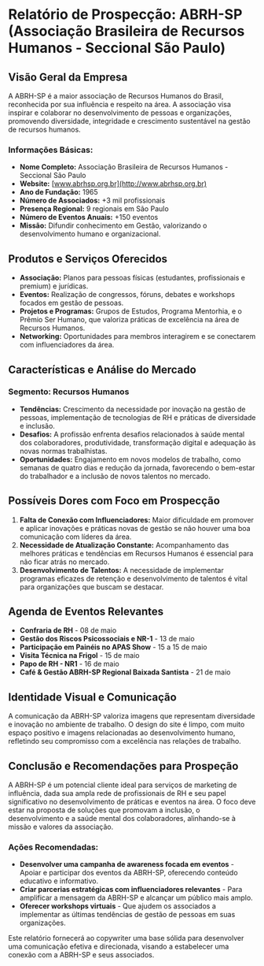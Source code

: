 # Relatório de Prospecção: ABRH-SP (Associação Brasileira de Recursos Humanos - Seccional São Paulo)

## Visão Geral da Empresa
A ABRH-SP é a maior associação de Recursos Humanos do Brasil, reconhecida por sua influência e respeito na área. A associação visa inspirar e colaborar no desenvolvimento de pessoas e organizações, promovendo diversidade, integridade e crescimento sustentável na gestão de recursos humanos.

### Informações Básicas:
- **Nome Completo:** Associação Brasileira de Recursos Humanos - Seccional São Paulo
- **Website:** [www.abrhsp.org.br](http://www.abrhsp.org.br)
- **Ano de Fundação:** 1965
- **Número de Associados:** +3 mil profissionais
- **Presença Regional:** 9 regionais em São Paulo
- **Número de Eventos Anuais:** +150 eventos
- **Missão:** Difundir conhecimento em Gestão, valorizando o desenvolvimento humano e organizacional.

## Produtos e Serviços Oferecidos
- **Associação:** Planos para pessoas físicas (estudantes, profissionais e premium) e jurídicas.
- **Eventos:** Realização de congressos, fóruns, debates e workshops focados em gestão de pessoas.
- **Projetos e Programas:** Grupos de Estudos, Programa Mentorhia, e o Prêmio Ser Humano, que valoriza práticas de excelência na área de Recursos Humanos.
- **Networking:** Oportunidades para membros interagirem e se conectarem com influenciadores da área.

## Características e Análise do Mercado
### Segmento: Recursos Humanos
- **Tendências:** Crescimento da necessidade por inovação na gestão de pessoas, implementação de tecnologias de RH e práticas de diversidade e inclusão.
- **Desafios:** A profissão enfrenta desafios relacionados à saúde mental dos colaboradores, produtividade, transformação digital e adequação às novas normas trabalhistas.
- **Oportunidades:** Engajamento em novos modelos de trabalho, como semanas de quatro dias e redução da jornada, favorecendo o bem-estar do trabalhador e a inclusão de novos talentos no mercado.

## Possíveis Dores com Foco em Prospecção
1. **Falta de Conexão com Influenciadores:** Maior dificuldade em promover e aplicar inovações e práticas novas de gestão se não houver uma boa comunicação com líderes da área.
2. **Necessidade de Atualização Constante:** Acompanhamento das melhores práticas e tendências em Recursos Humanos é essencial para não ficar atrás no mercado.
3. **Desenvolvimento de Talentos:** A necessidade de implementar programas eficazes de retenção e desenvolvimento de talentos é vital para organizações que buscam se destacar.

## Agenda de Eventos Relevantes
- **Confraria de RH** - 08 de maio
- **Gestão dos Riscos Psicossociais e NR-1** - 13 de maio
- **Participação em Painéis no APAS Show** - 15 a 15 de maio
- **Visita Técnica na Frigol** - 15 de maio
- **Papo de RH - NR1** - 16 de maio
- **Café & Gestão ABRH-SP Regional Baixada Santista** - 21 de maio

## Identidade Visual e Comunicação
A comunicação da ABRH-SP valoriza imagens que representam diversidade e inovação no ambiente de trabalho. O design do site é limpo, com muito espaço positivo e imagens relacionadas ao desenvolvimento humano, refletindo seu compromisso com a excelência nas relações de trabalho.

## Conclusão e Recomendações para Prospeção
A ABRH-SP é um potencial cliente ideal para serviços de marketing de influência, dada sua ampla rede de profissionais de RH e seu papel significativo no desenvolvimento de práticas e eventos na área. O foco deve estar na proposta de soluções que promovam a inclusão, o desenvolvimento e a saúde mental dos colaboradores, alinhando-se à missão e valores da associação. 

### Ações Recomendadas:
- **Desenvolver uma campanha de awareness focada em eventos** - Apoiar e participar dos eventos da ABRH-SP, oferecendo conteúdo educativo e informativo.
- **Criar parcerias estratégicas com influenciadores relevantes** - Para amplificar a mensagem da ABRH-SP e alcançar um público mais amplo.
- **Oferecer workshops virtuais** - Que ajudem os associados a implementar as últimas tendências de gestão de pessoas em suas organizações.

Este relatório fornecerá ao copywriter uma base sólida para desenvolver uma comunicação efetiva e direcionada, visando a estabelecer uma conexão com a ABRH-SP e seus associados.